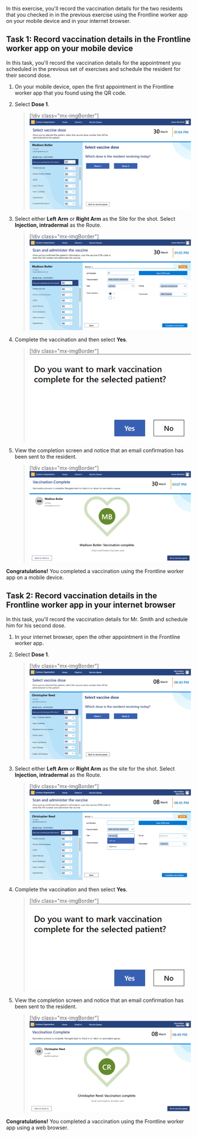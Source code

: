 In this exercise, you'll record the vaccination details for the two residents that you checked in in the previous exercise using the Frontline worker app on your mobile device and in your internet browser.

## Task 1: Record vaccination details in the Frontline worker app on your mobile device

In this task, you'll record the vaccination details for the appointment you scheduled in the previous set of exercises and schedule the resident for their second dose.

1. On your mobile device, open the first appointment in the Frontline worker app that you found using the QR code.

1. Select **Dose 1**.

    > [!div class="mx-imgBorder"]
    > [![Screenshot of the Select vaccine dose page with buttons for Dose 1 and Dose 2.](../media/4-1-dose.png)](../media/4-1-dose.png#lightbox)

1. Select either **Left Arm** or **Right Arm** as the Site for the shot. Select **Injection, intradermal** as the Route.

    > [!div class="mx-imgBorder"]
    > [![Screenshot of the Scan and administer the vaccine page with Site set to Left arm and Route set to injection, intradermal.](../media/4-2-site-route.png)](../media/4-2-site-route.png#lightbox)

1. Complete the vaccination and then select **Yes**.

    > [!div class="mx-imgBorder"]
    > [![Screenshot of the dialog box asking Do you want to mark vaccination complete for the selected patient?](../media/4-3-complete.png)](../media/4-3-complete.png#lightbox)

1. View the completion screen and notice that an email confirmation has been sent to the resident.

    > [!div class="mx-imgBorder"]
    > [![Screenshot of the vaccination complete page.](../media/4-4-complete.png)](../media/4-4-complete.png#lightbox)

**Congratulations!** You completed a vaccination using the Frontline worker app on a mobile device.

## Task 2: Record vaccination details in the Frontline worker app in your internet browser

In this task, you'll record the vaccination details for Mr. Smith and schedule him for his second dose.

1. In your internet browser, open the other appointment in the Frontline worker app.

1. Select **Dose 1**.

    > [!div class="mx-imgBorder"]
    > [![Screenshot of the Select vaccine dose page with buttons for Dose 1 and Dose 2 in a browser.](../media/4-5-dose.png)](../media/4-5-dose.png#lightbox)

1. Select either **Left Arm** or **Right Arm** as the site for the shot. Select **Injection, intradermal** as the Route.

    > [!div class="mx-imgBorder"]
    > [![Screenshot of the Scan and administer the vaccine page with Site set to Left arm and Route set to injection, intradermal in a browser.](../media/4-6-site-route.png)](../media/4-6-site-route.png#lightbox)

1. Complete the vaccination and then select **Yes**.

    > [!div class="mx-imgBorder"]
    > [![Screenshot of the dialog box asking Do you want to mark vaccination complete for the selected patient? in a browser.](../media/4-3-complete.png)](../media/4-3-complete.png#lightbox)

1. View the completion screen and notice that an email confirmation has been sent to the resident.

    > [!div class="mx-imgBorder"]
    > [![Screenshot of the vaccination complete page in a browser.](../media/4-7-complete.png)](../media/4-7-complete.png#lightbox)

**Congratulations!** You completed a vaccination using the Frontline worker app using a web browser.
